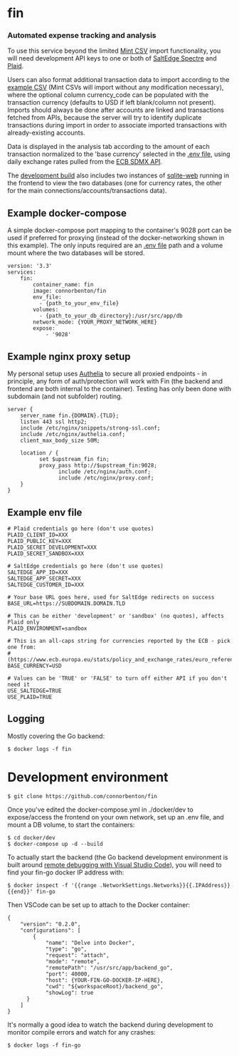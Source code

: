 # fin
### Automated expense tracking and analysis

To use this service beyond the limited [Mint CSV](https://help.mint.com/Accounts-and-Transactions/888960591/How-can-I-download-my-transactions.htm) import functionality, you will need development API keys to one or both of [SaltEdge Spectre](https://www.saltedge.com/products/spectre) and [Plaid](https://plaid.com/). 

Users can also format additional transaction data to import according to the [example CSV](https://github.com/connorbenton/fin/blob/master/example.csv) (Mint CSVs will import without any modification necessary), where the optional column currency_code can be populated with the transaction currency (defaults to USD if left blank/column not present). Imports should always be done after accounts are linked and transactions fetched from APIs, because the server will try to identify duplicate transactions during import in order to associate imported transactions with already-existing accounts.

Data is displayed in the analysis tab according to the amount of each transaction normalized to the 'base currency' selected in the [.env file](#example-env-file), using daily exchange rates pulled from the [ECB SDMX API](https://sdw-wsrest.ecb.europa.eu/).

The [development build](#development-environment) also includes two instances of [sqlite-web](https://github.com/coleifer/sqlite-web) running in the frontend to view the two databases (one for currency rates, the other for the main connections/accounts/transactions data).

## Example docker-compose
A simple docker-compose port mapping to the container's 9028 port can be used if preferred for proxying (instead of the docker-networking shown in this example). The only inputs required are an [.env file](#example-env-file) path and a volume mount where the two databases will be stored.
```
version: '3.3'
services:
    fin:
        container_name: fin
        image: connorbenton/fin
        env_file: 
          - {path_to_your_env_file}
        volumes:
          - {path_to_your_db_directory}:/usr/src/app/db
        network_mode: {YOUR_PROXY_NETWORK_HERE} 
        expose:
            - '9028'
```


## Example nginx proxy setup
My personal setup uses [Authelia](https://github.com/authelia/authelia) to secure all proxied endpoints - in principle, any form of auth/protection will work with Fin (the backend and frontend are both internal to the container). Testing has only been done with subdomain (and not subfolder) routing.
```
server {
    server_name fin.{DOMAIN}.{TLD};
    listen 443 ssl http2;
    include /etc/nginx/snippets/strong-ssl.conf;
    include /etc/nginx/authelia.conf;
    client_max_body_size 50M;

    location / {
          set $upstream_fin fin;
          proxy_pass http://$upstream_fin:9028;
                include /etc/nginx/auth.conf;
                include /etc/nginx/proxy.conf;
    }
}
```

## Example env file
```
# Plaid credentials go here (don't use quotes)
PLAID_CLIENT_ID=XXX
PLAID_PUBLIC_KEY=XXX
PLAID_SECRET_DEVELOPMENT=XXX
PLAID_SECRET_SANDBOX=XXX

# SaltEdge credentials go here (don't use quotes)
SALTEDGE_APP_ID=XXX
SALTEDGE_APP_SECRET=XXX
SALTEDGE_CUSTOMER_ID=XXX

# Your base URL goes here, used for SaltEdge redirects on success
BASE_URL=https://SUBDOMAIN.DOMAIN.TLD

# This can be either 'development' or 'sandbox' (no quotes), affects Plaid only
PLAID_ENVIRONMENT=sandbox

# This is an all-caps string for currencies reported by the ECB - pick one from:
# (https://www.ecb.europa.eu/stats/policy_and_exchange_rates/euro_reference_exchange_rates/html/index.en.html)
BASE_CURRENCY=USD

# Values can be 'TRUE' or 'FALSE' to turn off either API if you don't need it
USE_SALTEDGE=TRUE
USE_PLAID=TRUE
```

## Logging
Mostly covering the Go backend:
```
$ docker logs -f fin 
```

# Development environment

```
$ git clone https://github.com/connorbenton/fin
```
Once you've edited the docker-compose.yml in ./docker/dev to expose/access the frontend on your own network, set up an .env file, and mount a DB volume, to start the containers:
```
$ cd docker/dev
$ docker-compose up -d --build
```
To actually start the backend (the Go backend development environment is built around [remote debugging with Visual Studio Code](https://github.com/golang/vscode-go/blob/master/docs/debugging.md)), you will need to find your fin-go docker IP address with:

```
$ docker inspect -f '{{range .NetworkSettings.Networks}}{{.IPAddress}}{{end}}' fin-go
```
Then VSCode can be set up to attach to the Docker container:
```
{
    "version": "0.2.0",
    "configurations": [
        {
            "name": "Delve into Docker",
            "type": "go",
            "request": "attach",
            "mode": "remote",
            "remotePath": "/usr/src/app/backend_go",
            "port": 40000,
            "host": {YOUR-FIN-GO-DOCKER-IP-HERE},
            "cwd": "${workspaceRoot}/backend_go",
            "showLog": true
      }
    ]
}
```
It's normally a good idea to watch the backend during development to monitor compile errors and watch for any crashes:
```
$ docker logs -f fin-go
```